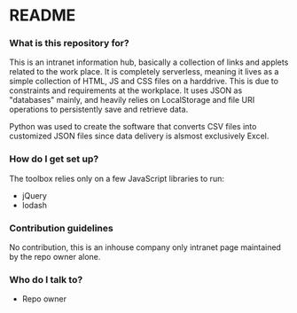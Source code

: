 # README #

### What is this repository for? ###

This is an intranet information hub, basically a collection of links and applets related to the work place.
It is completely serverless, meaning it lives as a simple collection of HTML, JS and CSS files on a harddrive. This is due to constraints and requirements at the workplace.
It uses JSON as "databases" mainly, and heavily relies on LocalStorage and file URI operations to persistently save and retrieve data.

Python was used to create the software that converts CSV files into customized JSON files since data delivery is alsmost exclusively Excel.

### How do I get set up? ###

The toolbox relies only on a few JavaScript libraries to run:

* jQuery
* lodash

### Contribution guidelines ###

No contribution, this is an inhouse company only intranet page maintained by the repo owner alone.

### Who do I talk to? ###

* Repo owner